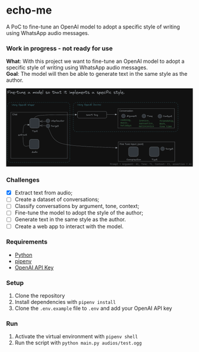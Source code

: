 echo-me
=======

A PoC to fine-tune an OpenAI model to adopt a specific style of writing using WhatsApp audio messages.

### Work in progress - not ready for use
**What**: With this project we want to fine-tune an OpenAI model to adopt a specific style of writing using WhatsApp audio messages.<br/>
**Goal**: The model will then be able to generate text in the same style as the author.<br/>

<img src="https://raw.githubusercontent.com/kedoska/echo-me/master/static/diagram1.png" alt="Diagram 1">

### Challenges
 - [x] Extract text from audio;
 - [ ] Create a dataset of conversations;
 - [ ] Classify conversations by argument, tone, context; 
 - [ ] Fine-tune the model to adopt the style of the author;
 - [ ] Generate text in the same style as the author.
 - [ ] Create a web app to interact with the model.

### Requirements

 - [Python](https://www.python.org/downloads/release/python-360/)
 - [pipenv](https://docs.pipenv.org/)
 - [OpenAI API Key](https://openai.com/)

### Setup
 1. Clone the repository
 2. Install dependencies with `pipenv install`
 3. Clone the `.env.example` file to `.env` and add your OpenAI API key

### Run
1. Activate the virtual environment with `pipenv shell`
2. Run the script with `python main.py audios/test.ogg `
